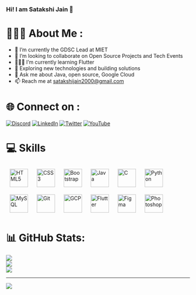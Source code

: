 ### Hi! I am Satakshi Jain 👋

<!--
**Satakshijain/Satakshijain** is a ✨ _special_ ✨ repository because its `README.md` (this file) appears on your GitHub profile.
-->

# 👩🏻‍💻 About Me :

- 👀 I’m currently the GDSC Lead at MIET
- 🤝 I’m looking to collaborate on Open Source Projects and Tech Events
- 👩🏻‍💻 I’m currently learning Flutter 
- 🤔 Exploring new technologies and building solutions
- 💬 Ask me about Java, open source, Google Cloud
- 📫 Reach me at satakshijain2000@gmail.com


# 🌐 Connect on  :

[![Discord](https://img.shields.io/badge/Discord-%237289DA.svg?logo=discord&logoColor=white)](https://discord.gg/Satakshi#8957) [![LinkedIn](https://img.shields.io/badge/LinkedIn-%230077B5.svg?logo=linkedin&logoColor=white)](https://linkedin.com/in/https://www.linkedin.com/in/satakshi-jain-6b9306203) [![Twitter](https://img.shields.io/badge/Twitter-%231DA1F2.svg?logo=Twitter&logoColor=white)](https://twitter.com/SatakshiJain2) [![YouTube](https://img.shields.io/badge/YouTube-%23FF0000.svg?logo=YouTube&logoColor=white)](https://youtube.com/@https://www.youtube.com/channel/UC2-dsZAs5tOt_dT3a1ol9ow) 

# 💻 Skills

<p align="left">
<div align="left">  
<a href="https://en.wikipedia.org/wiki/HTML5" target="_blank"><img style="margin: 10px" src="https://profilinator.rishav.dev/skills-assets/html5-original-wordmark.svg" alt="HTML5" height="50" /></a>
<a href="https://www.w3schools.com/css/" target="_blank"><img style="margin: 10px" src="https://profilinator.rishav.dev/skills-assets/css3-original-wordmark.svg" alt="CSS3" height="50" /></a>
<a href="https://getbootstrap.com/docs/3.4/javascript/" target="_blank"><img style="margin: 10px" src="https://profilinator.rishav.dev/skills-assets/bootstrap-plain.svg" alt="Bootstrap" height="50" /></a>  
<a href="https://www.java.com/" target="_blank"><img style="margin: 10px" src="https://profilinator.rishav.dev/skills-assets/java-original-wordmark.svg" alt="Java" height="50" /></a>  
<a href="https://www.cprogramming.com/" target="_blank"><img style="margin: 10px" src="https://profilinator.rishav.dev/skills-assets/c-original.svg" alt="C" height="50" /></a>  
<a href="https://www.python.org/" target="_blank"><img style="margin: 10px" src="https://profilinator.rishav.dev/skills-assets/python-original.svg" alt="Python" height="50" /></a>  
<a href="https://www.mysql.com/" target="_blank"><img style="margin: 10px" src="https://profilinator.rishav.dev/skills-assets/mysql-original-wordmark.svg" alt="MySQL" height="50" /></a>    
<a href="https://github.com/" target="_blank"><img style="margin: 10px" src="https://profilinator.rishav.dev/skills-assets/git-scm-icon.svg" alt="Git" height="50" /></a>  
<a href="https://cloud.google.com/" target="_blank"><img style="margin: 10px" src="https://profilinator.rishav.dev/skills-assets/google_cloud-icon.svg" alt="GCP" height="50" /></a>
<a href="https://flutter.dev/" target="_blank"><img style="margin: 10px" src="https://profilinator.rishav.dev/skills-assets/flutterio-icon.svg" alt="Flutter" height="50" /></a>  
<a href="https://www.figma.com/" target="_blank"><img style="margin: 10px" src="https://profilinator.rishav.dev/skills-assets/figma-icon.svg" alt="Figma" height="50" /></a>  
<a href="https://www.canva.com/" target="_blank"><img style="margin: 10px" src="https://profilinator.rishav.dev/skills-assets/photoshop-plain.svg" alt="Photoshop" height="50" /></a>  
    

</div>

</p>


# 📊 GitHub Stats:
![](https://github-readme-stats.vercel.app/api?username=SatakshiJain&theme=vue-dark&hide_border=false&include_all_commits=true&count_private=true)<br/>
![](https://github-readme-streak-stats.herokuapp.com/?user=SatakshiJain&theme=vue-dark&hide_border=false)<br/>
![](https://github-readme-stats.vercel.app/api/top-langs/?username=SatakshiJain&theme=vue-dark&hide_border=false&include_all_commits=true&count_private=true&layout=compact)

---
[![](https://visitcount.itsvg.in/api?id=Satakshijain&icon=0&color=1)](https://visitcount.itsvg.in)
